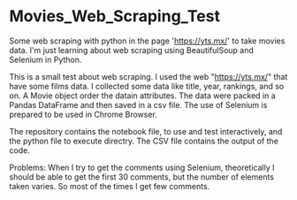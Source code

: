 # Movies_Web_Scraping_Test
Some web scraping with python in the page 'https://yts.mx/' to take movies data.
I'm just learning about web scraping using BeautifulSoup and Selenium in Python.



This is a small test about web scraping. I used the web "https://yts.mx/" that have some films data.
I collected some data like title, year, rankings, and so on.
A Movie object order the datain attributes.
The data were packed in a Pandas DataFrame and then saved in a csv file.
The use of Selenium is prepared to be used in Chrome Browser.

The repository contains the notebook file, to use and test interactively, and the python file to execute directry.
The CSV file contains the output of the code.


Problems:
  When I try to get the comments using Selenium, theoretically I should be able to get the first 30 comments, but the number of elements taken varies.
  So most of the times I get few comments.
